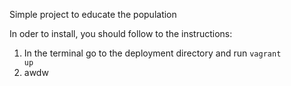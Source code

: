 
Simple project to educate the population

In oder to install, you should follow to the instructions:
1. In the terminal go to the deployment directory and run <code>vagrant up</code>
2. awdw